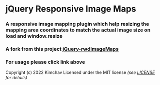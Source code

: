 # jQuery Responsive Image Maps

### A responsive image mapping plugin which help resizing the mapping area coordinates to match the actual image size on load and window.resize

### A fork from this project [jQuery-rwdImageMaps](https://github.com/stowball/jQuery-rwdImageMaps) 

### For usage please click link above


Copyright (c) 2022 Kimchav
Licensed under the MIT license *(see [LICENSE]() for details)* 
